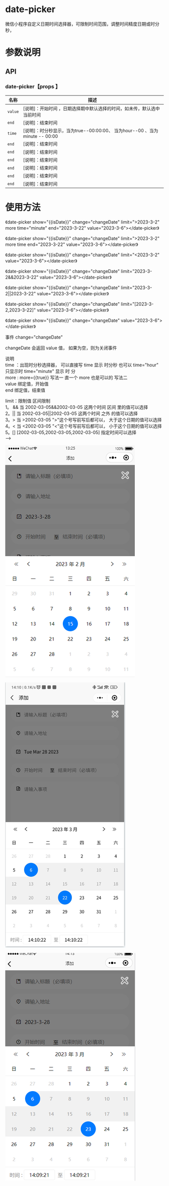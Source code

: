 # date-picker
微信小程序自定义日期时间选择器，可限制时间范围，调整时间精度日期或时分秒，


# 参数说明
## API

### date-picker【props 】

| 名称         | 描述                                                                                                           |
| ------------ | -------------------------------------------------------------------------------------------------------------- |
| `value`       | [说明]：开始时间 ，日期选择期中默认选择的时间，如未传，默认选中当前时间                                                   |
| `end` | [说明]：结束时间|
| `time` | [说明]：时分秒显示，当为true--00:00:00、  当为hour--00 、当为minute -- 00:00|
| `end` | [说明]：结束时间|
| `end` | [说明]：结束时间|
| `end` | [说明]：结束时间|
| `end` | [说明]：结束时间|
| `end` | [说明]：结束时间|
| `end` | [说明]：结束时间|

# 使用方法

 《date-picker show="{{isDate}}" change="changeDate" limit=">2023-3-2" more time="minute" end="2023-3-22" value="2023-3-6"></date-picker》

 《date-picker show="{{isDate}}" change="changeDate" limit=">2023-3-2" more time end="2023-3-22" value="2023-3-6"></date-picker》

 《date-picker show="{{isDate}}" change="changeDate" limit="<2023-3-2" value="2023-3-6"></date-picker》

 《date-picker show="{{isDate}}" change="changeDate" limit="2023-3-2&&2023-3-22" value="2023-3-6"></date-picker》

 《date-picker show="{{isDate}}" change="changeDate" limit="2023-3-2||2023-3-22" value="2023-3-6"></date-picker》

 《date-picker show="{{isDate}}" change="changeDate" limit="[2023-3-2,2023-3-22]" value="2023-3-6"></date-picker》 

 《date-picker show="{{isDate}}" change="changeDate" value="2023-3-6"></date-picker》
 
 事件 change="changeDate"
 
 changeDate 会返回 value 值， 如果为空，则为关闭事件
 
 说明  
 time ：出现时分秒选择器， 可以直接写 time 显示 时分秒  也可以 time="hour" 只显示时  time="minute" 显示 时 分    
 more :  more={{true}} 写法一    直一个 more 也是可以的 写法二   
 value 绑定值，开始值   
 end 绑定值，结束值  

 limit：限制值 区间限制  
   1。 &&  当 2002-03-05&&2002-03-05  这两个时间 区间 里的值可以选择  
   2。||  当 2002-03-05||2002-03-05  这两个时间 之外 的值可以选择   
   3。>  当 >2002-03-05  ">"这个号写前写后都可以， 大于这个日期的值可以选择  
   4。< 当 <2002-03-05  "<"这个号写前写后都可以， 小于这个日期的值可以选择  
   5。[] [2002-03-05,2002-03-05,2002-03-05]  指定时间可以选择  
 -->


![img](https://github.com/wyulang/wx-date/blob/main/demo-pic/wx1.png)

![img](https://github.com/wyulang/wx-date/blob/main/demo-pic/wx2.png)

![img](https://github.com/wyulang/wx-date/blob/main/demo-pic/wx3.png)

